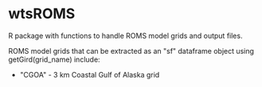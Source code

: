 # wtsROMS
R package with functions to handle ROMS model grids and output files.

ROMS model grids that can be extracted as an "sf" dataframe object using getGird(grid_name) include:
  * "CGOA" - 3 km Coastal Gulf of Alaska grid


